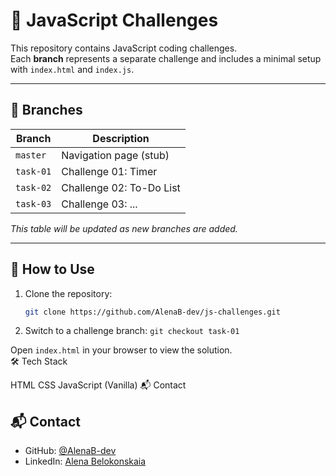 # 🧠 JavaScript Challenges

This repository contains JavaScript coding challenges.  
Each **branch** represents a separate challenge and includes a minimal setup with `index.html` and `index.js`.

---

## 📂 Branches

| Branch    | Description              |
| --------- | ------------------------ |
| `master`  | Navigation page (stub)   |
| `task-01` | Challenge 01: Timer      |
| `task-02` | Challenge 02: To-Do List |
| `task-03` | Challenge 03: ...        |

_This table will be updated as new branches are added._

---

## 🚀 How to Use

1. Clone the repository:

   ```bash
   git clone https://github.com/AlenaB-dev/js-challenges.git

   ```

2. Switch to a challenge branch:
   <code>git checkout task-01
   </code>

Open <code>index.html</code> in your browser to view the solution. </br>
🛠 Tech Stack

HTML
CSS
JavaScript (Vanilla)
📬 Contact

## 📬 Contact

- GitHub: [@AlenaB-dev](https://github.com/AlenaB-dev)
- LinkedIn: [Alena Belokonskaia](https://www.linkedin.com/in/alena-belokonskaia-b1b8a71a4)
